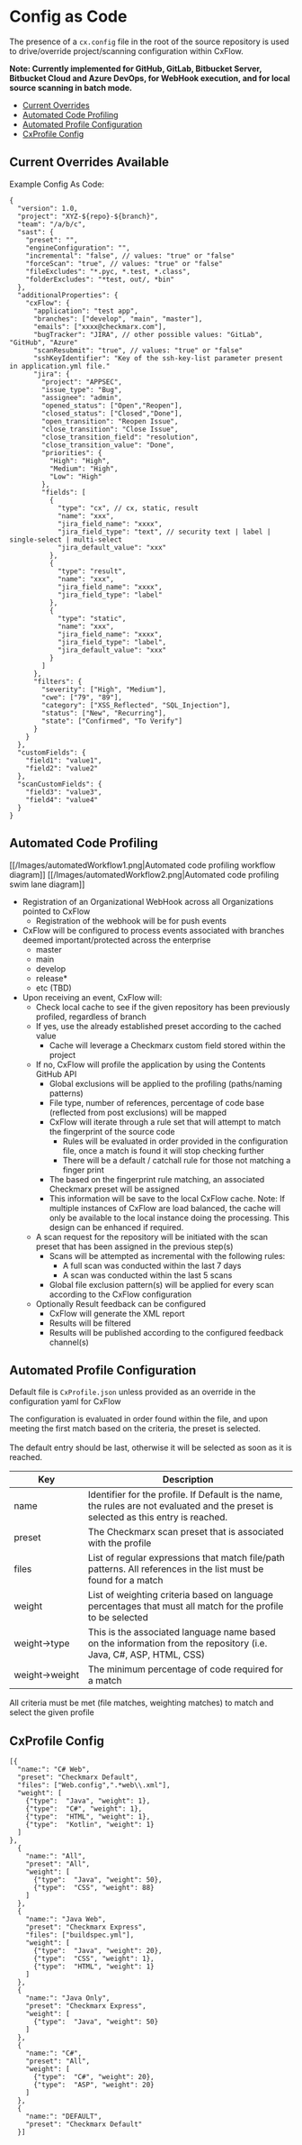 # Config as Code
The presence of a `cx.config` file in the root of the source repository is used to drive/override project/scanning configuration within CxFlow.

**Note: Currently implemented for GitHub, GitLab, Bitbucket Server, Bitbucket Cloud and Azure DevOps, for WebHook execution, and for local source scanning in batch mode.**

* [Current Overrides](#current)
* [Automated Code Profiling](#automatedcodeprofiling)
* [Automated Profile Configuration](#automatedprofileconfiguration)
* [CxProfile Config](#cxprofileconfig)

## <a name="current">Current Overrides Available</a>
Example Config As Code:

```jsonc
{
  "version": 1.0,
  "project": "XYZ-${repo}-${branch}",
  "team": "/a/b/c",
  "sast": {
    "preset": "",
    "engineConfiguration": "",
    "incremental": "false", // values: "true" or "false"
    "forceScan": "true", // values: "true" or "false"
    "fileExcludes": "*.pyc, *.test, *.class",
    "folderExcludes": "*test, out/, *bin"
  },
  "additionalProperties": {
    "cxFlow": {
      "application": "test app",
      "branches": ["develop", "main", "master"],
      "emails": ["xxxx@checkmarx.com"],
      "bugTracker": "JIRA", // other possible values: "GitLab", "GitHub", "Azure"
      "scanResubmit": "true", // values: "true" or "false"
      "sshKeyIdentifier": "Key of the ssh-key-list parameter present in application.yml file."
      "jira": {
        "project": "APPSEC",
        "issue_type": "Bug",
        "assignee": "admin",
        "opened_status": ["Open","Reopen"],
        "closed_status": ["Closed","Done"],
        "open_transition": "Reopen Issue",
        "close_transition": "Close Issue",
        "close_transition_field": "resolution",
        "close_transition_value": "Done",
        "priorities": {
          "High": "High",
          "Medium": "High",
          "Low": "High"
        },
        "fields": [
          {
            "type": "cx", // cx, static, result
            "name": "xxx",
            "jira_field_name": "xxxx",
            "jira_field_type": "text", // security text | label | single-select | multi-select
            "jira_default_value": "xxx"
          },
          {
            "type": "result",
            "name": "xxx",
            "jira_field_name": "xxxx",
            "jira_field_type": "label"
          },
          {
            "type": "static",
            "name": "xxx",
            "jira_field_name": "xxxx",
            "jira_field_type": "label",
            "jira_default_value": "xxx"
          }
        ]
      },
      "filters": {
        "severity": ["High", "Medium"],
        "cwe": ["79", "89"],
        "category": ["XSS_Reflected", "SQL_Injection"],
        "status": ["New", "Recurring"],
        "state": ["Confirmed", "To Verify"]
      }
    }
  },
  "customFields": {
    "field1": "value1",
    "field2": "value2"
  },
  "scanCustomFields": {
    "field3": "value3",
    "field4": "value4"
  }
}
```

## <a name="automatedcodeprofiling">Automated Code Profiling</a>

[[/Images/automatedWorkflow1.png|Automated code profiling workflow diagram]]
[[/Images/automatedWorkflow2.png|Automated code profiling swim lane diagram]]

* Registration of an Organizational WebHook across all Organizations pointed to CxFlow
    * Registration of the webhook will be for push events
* CxFlow will be configured to process events associated with branches deemed important/protected across the enterprise
    * master
    * main
    * develop
    * release*
    * etc (TBD)
* Upon receiving an event, CxFlow will:
    * Check local cache to see if the given repository has been previously profiled, regardless of branch
    * If yes, use the already established preset according to the cached value
        * Cache will leverage a Checkmarx custom field stored within the project
    * If no, CxFlow will profile the application by using the Contents GitHub API
        * Global exclusions will be applied to the profiling (paths/naming patterns)
        * File type, number of references, percentage of code base (reflected from post exclusions) will be mapped
        * CxFlow will iterate through a rule set that will attempt to match the fingerprint of the source code
            * Rules will be evaluated in order provided in the configuration file, once a match is found it will stop checking further
            * There will be a default / catchall rule for those not matching a finger print
        * The based on the fingerprint rule matching, an associated Checkmarx preset will be assigned
        * This information will be save to the local CxFlow cache.  Note:  If multiple instances of CxFlow are load balanced, the cache will only be available to the local instance doing the processing.  This design can be enhanced if required.
    * A scan request for the repository will be initiated with the scan preset that has been assigned in the previous step(s)
        * Scans will be attempted as incremental with the following rules:
            * A full scan was conducted within the last 7 days
            * A scan was conducted within the last 5 scans
        * Global file exclusion pattern(s) will be applied for every scan according to the CxFlow configuration
    * Optionally Result feedback can be configured 
        * CxFlow will generate the XML report
        * Results will be filtered
        * Results will be published according to the configured feedback channel(s)

## <a name="automatedprofileconfiguration">Automated Profile Configuration</a>
Default file is `CxProfile.json` unless provided as an override in the configuration yaml for CxFlow

The configuration is evaluated in order found within the file, and upon meeting the first match based on the criteria, the preset is selected.  
<br/>The default entry should be last, otherwise it will be selected as soon as it is reached.

Key          | Description
-------------|---------
name         |Identifier for the profile.  If Default is the name, the rules are not evaluated and the preset is selected as this entry is reached.
preset       |The Checkmarx scan preset that is associated with the profile
files        |List of regular expressions that match file/path patterns.  All references in the list must be found for a match
weight       |List of weighting criteria based on language percentages that must all match for the profile to be selected
weight→type  |This is the associated language name based on the information from the repository (i.e. Java, C#, ASP, HTML, CSS)
weight→weight|The minimum percentage of code required for a match

All criteria must be met (file matches, weighting matches) to match and select the given profile

## <a name="cxprofileconfig">CxProfile Config</a>
```jsonc
[{
  "name:": "C# Web",
  "preset": "Checkmarx Default",
  "files": ["Web.config",".*web\\.xml"],
  "weight": [
    {"type":  "Java", "weight": 1},
    {"type":  "C#", "weight": 1},
    {"type":  "HTML", "weight": 1},
    {"type":  "Kotlin", "weight": 1}
  ]
},
  {
    "name:": "All",
    "preset": "All",
    "weight": [
      {"type":  "Java", "weight": 50},
      {"type":  "CSS", "weight": 88}
    ]
  },
  {
    "name:": "Java Web",
    "preset": "Checkmarx Express",
    "files": ["buildspec.yml"],
    "weight": [
      {"type":  "Java", "weight": 20},
      {"type":  "CSS", "weight": 1},
      {"type":  "HTML", "weight": 1}
    ]
  },
  {
    "name:": "Java Only",
    "preset": "Checkmarx Express",
    "weight": [
      {"type":  "Java", "weight": 50}
    ]
  },
  {
    "name:": "C#",
    "preset": "All",
    "weight": [
      {"type":  "C#", "weight": 20},
      {"type":  "ASP", "weight": 20}
    ]
  },
  {
    "name:": "DEFAULT",
    "preset": "Checkmarx Default"
  }]
```
